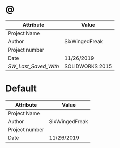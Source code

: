# @
| Attribute | Value |
| ---  | ---     |
| Project Name |  |
| Author | SixWingedFreak |
| Project number |  |
| Date | 11/26/2019 |
| _SW_Last_Saved_With_ | SOLIDWORKS 2015 |
# Default
| Attribute | Value |
| ---  | ---     |
| Project Name |  |
| Author | SixWingedFreak |
| Project number |  |
| Date | 11/26/2019 |
